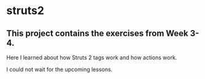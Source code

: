 # struts2

## This project contains the exercises from Week 3-4.

Here I learned about how Struts 2 tags work and how actions work.

I could not wait for the upcoming lessons. 
